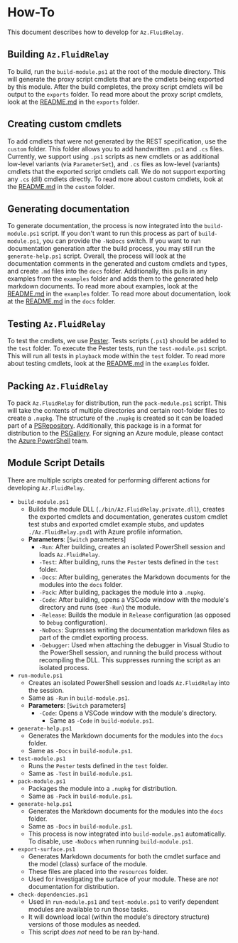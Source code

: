 # How-To
This document describes how to develop for `Az.FluidRelay`.

## Building `Az.FluidRelay`
To build, run the `build-module.ps1` at the root of the module directory. This will generate the proxy script cmdlets that are the cmdlets being exported by this module. After the build completes, the proxy script cmdlets will be output to the `exports` folder. To read more about the proxy script cmdlets, look at the [README.md](exports/README.md) in the `exports` folder.

## Creating custom cmdlets
To add cmdlets that were not generated by the REST specification, use the `custom` folder. This folder allows you to add handwritten `.ps1` and `.cs` files. Currently, we support using `.ps1` scripts as new cmdlets or as additional low-level variants (via `ParameterSet`), and `.cs` files as low-level (variants) cmdlets that the exported script cmdlets call. We do not support exporting any `.cs` (dll) cmdlets directly. To read more about custom cmdlets, look at the [README.md](custom/README.md) in the `custom` folder.

## Generating documentation
To generate documentation, the process is now integrated into the `build-module.ps1` script. If you don't want to run this process as part of `build-module.ps1`, you can provide the `-NoDocs` switch. If you want to run documentation generation after the build process, you may still run the `generate-help.ps1` script. Overall, the process will look at the documentation comments in the generated and custom cmdlets and types, and create `.md` files into the `docs` folder. Additionally, this pulls in any examples from the `examples` folder and adds them to the generated help markdown documents. To read more about examples, look at the [README.md](examples/README.md) in the `examples` folder. To read more about documentation, look at the [README.md](docs/README.md) in the `docs` folder.

## Testing `Az.FluidRelay`
To test the cmdlets, we use [Pester](https://github.com/pester/Pester). Tests scripts (`.ps1`) should be added to the `test` folder. To execute the Pester tests, run the `test-module.ps1` script. This will run all tests in `playback` mode within the `test` folder. To read more about testing cmdlets, look at the [README.md](examples/README.md) in the `examples` folder.

## Packing `Az.FluidRelay`
To pack `Az.FluidRelay` for distribution, run the `pack-module.ps1` script. This will take the contents of multiple directories and certain root-folder files to create a `.nupkg`. The structure of the `.nupkg` is created so it can be loaded part of a [PSRepository](https://docs.microsoft.com/powershell/module/powershellget/register-psrepository). Additionally, this package is in a format for distribution to the [PSGallery](https://www.powershellgallery.com/). For signing an Azure module, please contact the [Azure PowerShell](https://github.com/Azure/azure-powershell) team.

## Module Script Details
There are multiple scripts created for performing different actions for developing `Az.FluidRelay`.
- `build-module.ps1`
  - Builds the module DLL (`./bin/Az.FluidRelay.private.dll`), creates the exported cmdlets and documentation, generates custom cmdlet test stubs and exported cmdlet example stubs, and updates `./Az.FluidRelay.psd1` with Azure profile information.
  - **Parameters**: [`Switch` parameters]
    - `-Run`: After building, creates an isolated PowerShell session and loads `Az.FluidRelay`.
    - `-Test`: After building, runs the `Pester` tests defined in the `test` folder.
    - `-Docs`: After building, generates the Markdown documents for the modules into the `docs` folder.
    - `-Pack`: After building, packages the module into a `.nupkg`.
    - `-Code`: After building, opens a VSCode window with the module's directory and runs (see `-Run`) the module.
    - `-Release`: Builds the module in `Release` configuration (as opposed to `Debug` configuration).
    - `-NoDocs`: Supresses writing the documentation markdown files as part of the cmdlet exporting process.
    - `-Debugger`: Used when attaching the debugger in Visual Studio to the PowerShell session, and running the build process without recompiling the DLL. This suppresses running the script as an isolated process.
- `run-module.ps1`
  - Creates an isolated PowerShell session and loads `Az.FluidRelay` into the session.
  - Same as `-Run` in `build-module.ps1`.
  - **Parameters**: [`Switch` parameters]
    - `-Code`: Opens a VSCode window with the module's directory.
      - Same as `-Code` in `build-module.ps1`.
- `generate-help.ps1`
  - Generates the Markdown documents for the modules into the `docs` folder.
  - Same as `-Docs` in `build-module.ps1`.
- `test-module.ps1`
  - Runs the `Pester` tests defined in the `test` folder.
  - Same as `-Test` in `build-module.ps1`.
- `pack-module.ps1`
  - Packages the module into a `.nupkg` for distribution.
  - Same as `-Pack` in `build-module.ps1`.
- `generate-help.ps1`
  - Generates the Markdown documents for the modules into the `docs` folder.
  - Same as `-Docs` in `build-module.ps1`.
  - This process is now integrated into `build-module.ps1` automatically. To disable, use `-NoDocs` when running `build-module.ps1`.
- `export-surface.ps1`
  - Generates Markdown documents for both the cmdlet surface and the model (class) surface of the module.
  - These files are placed into the `resources` folder.
  - Used for investigating the surface of your module. These are *not* documentation for distribution.
- `check-dependencies.ps1`
  - Used in `run-module.ps1` and `test-module.ps1` to verify dependent modules are available to run those tasks.
  - It will download local (within the module's directory structure) versions of those modules as needed.
  - This script *does not* need to be ran by-hand.